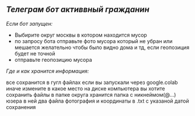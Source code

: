 ## _Телеграм бот активвный гражданин_
_Если бот запущен:_
- Выбирите округ москвы в котором находится мусор
- по запросу бота отправьте фото мусора который не убран или мешается желательно чтобы было видно дома и тд, если геопозиция будет не точной
- отправьте геопозицию мусора

_Где и как хранится информация:_

все сохранится в гугл файлах если вы запускали через google.colab иначе измените в какое место на диске компьютера вы хотите сохранить файлы
в папке округа хранится папка с никнеймом(@...) юзера в ней два файла фотография и координаты в .txt с указаной датой сохранения
